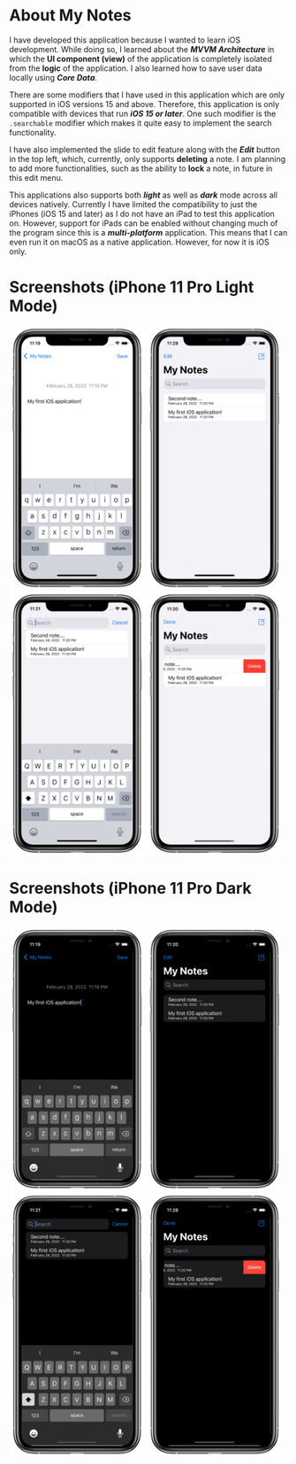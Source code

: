 # About My Notes

I have developed this application because I wanted to learn iOS development. While doing so, I learned about the ***MVVM Architecture*** in which the **UI component (view)** of the application is completely isolated from the **logic** of the application. I also learned how to save user data locally using ***Core Data***.

There are some modifiers that I have used in this application which are only supported in iOS versions 15 and above. Therefore, this application is only compatible with devices that run ***iOS 15 or later***. One such modifier is the <code>.searchable</code> modifier which makes it quite easy to implement the search functionality.

I have also implemented the slide to edit feature along with the ***Edit*** button in the top left, which, currently, only supports **deleting** a note. I am planning to add more functionalities, such as the ability to **lock** a note, in future in this edit menu.

This applications also supports both ***light*** as well as ***dark*** mode across all devices natively. Currently I have limited the compatibility to just the iPhones (iOS 15 and later) as I do not have an iPad to test this application on. However, support for iPads can be enabled without changing much of the program since this is a ***multi-platform*** application. This means that I can even run it on macOS as a native application. However, for now it is iOS only.

# Screenshots (iPhone 11 Pro Light Mode)
<p>
  <img src="https://github.com/rishikdev/Images/blob/main/My%20Notes%20Screenshots/iPhone%2011%20Pro/New%20note%20light.png" width = 245/>
  <img src="https://github.com/rishikdev/Images/blob/main/My%20Notes%20Screenshots/iPhone%2011%20Pro/List%20note%20light.png" width = 245/>
  <img src="https://github.com/rishikdev/Images/blob/main/My%20Notes%20Screenshots/iPhone%2011%20Pro/Search%20note%20light.png" width = 245/>
  <img src="https://github.com/rishikdev/Images/blob/main/My%20Notes%20Screenshots/iPhone%2011%20Pro/Delete%20note%20light.png" width = 245/>
</p>

# Screenshots (iPhone 11 Pro Dark Mode)
<p>
  <img src="https://github.com/rishikdev/Images/blob/main/My%20Notes%20Screenshots/iPhone%2011%20Pro/New%20note%20dark.png" width = 245/>
  <img src="https://github.com/rishikdev/Images/blob/main/My%20Notes%20Screenshots/iPhone%2011%20Pro/List%20note%20dark.png" width = 245/>
  <img src="https://github.com/rishikdev/Images/blob/main/My%20Notes%20Screenshots/iPhone%2011%20Pro/Search%20note%20dark.png" width = 245/>
  <img src="https://github.com/rishikdev/Images/blob/main/My%20Notes%20Screenshots/iPhone%2011%20Pro/Delete%20note%20dark.png" width = 245/>
</p>
